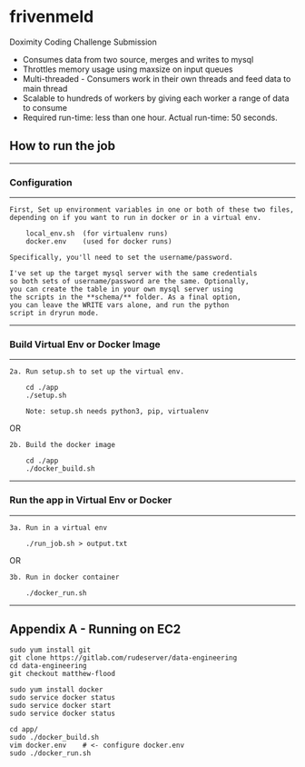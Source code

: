 # frivenmeld

Doximity Coding Challenge Submission

- Consumes data from two source, merges and writes to mysql
- Throttles memory usage using maxsize on input queues
- Multi-threaded - Consumers work in their own threads and feed data to main thread
- Scalable to hundreds of workers by giving each worker a range of data to consume
- Required run-time: less than one hour.  Actual run-time: 50 seconds.

## How to run the job

---
### Configuration
---
    First, Set up environment variables in one or both of these two files,
    depending on if you want to run in docker or in a virtual env.

        local_env.sh  (for virtualenv runs)
        docker.env    (used for docker runs)

    Specifically, you'll need to set the username/password.

    I've set up the target mysql server with the same credentials
    so both sets of username/password are the same. Optionally,
    you can create the table in your own mysql server using
    the scripts in the **schema/** folder. As a final option,
    you can leave the WRITE vars alone, and run the python
    script in dryrun mode.


---
### Build Virtual Env or Docker Image
---

    2a. Run setup.sh to set up the virtual env.

        cd ./app
        ./setup.sh

        Note: setup.sh needs python3, pip, virtualenv

OR

    2b. Build the docker image

        cd ./app
        ./docker_build.sh

---
### Run the app in Virtual Env or Docker
---

    3a. Run in a virtual env

        ./run_job.sh > output.txt

OR

    3b. Run in docker container    

        ./docker_run.sh


---
Appendix A - Running on EC2
---

```
sudo yum install git
git clone https://gitlab.com/rudeserver/data-engineering
cd data-engineering
git checkout matthew-flood

sudo yum install docker
sudo service docker status
sudo service docker start
sudo service docker status

cd app/
sudo ./docker_build.sh
vim docker.env    # <- configure docker.env
sudo ./docker_run.sh
```
